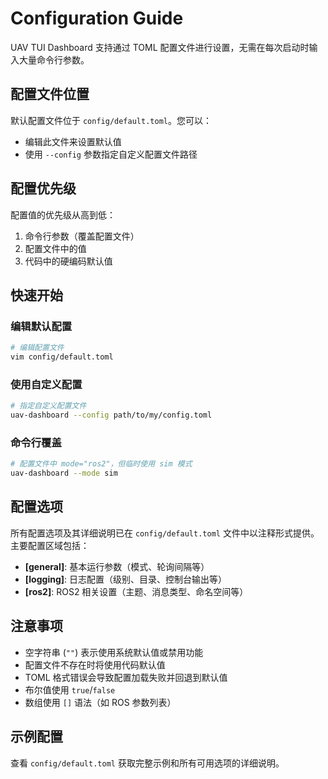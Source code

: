 # Configuration Guide

UAV TUI Dashboard 支持通过 TOML 配置文件进行设置，无需在每次启动时输入大量命令行参数。

## 配置文件位置

默认配置文件位于 `config/default.toml`。您可以：

- 编辑此文件来设置默认值
- 使用 `--config` 参数指定自定义配置文件路径

## 配置优先级

配置值的优先级从高到低：

1. 命令行参数（覆盖配置文件）
2. 配置文件中的值
3. 代码中的硬编码默认值

## 快速开始

### 编辑默认配置

```bash
# 编辑配置文件
vim config/default.toml
```

### 使用自定义配置

```bash
# 指定自定义配置文件
uav-dashboard --config path/to/my/config.toml
```

### 命令行覆盖

```bash
# 配置文件中 mode="ros2"，但临时使用 sim 模式
uav-dashboard --mode sim
```

## 配置选项

所有配置选项及其详细说明已在 `config/default.toml` 文件中以注释形式提供。主要配置区域包括：

- **[general]**: 基本运行参数（模式、轮询间隔等）
- **[logging]**: 日志配置（级别、目录、控制台输出等）
- **[ros2]**: ROS2 相关设置（主题、消息类型、命名空间等）

## 注意事项

- 空字符串 (`""`) 表示使用系统默认值或禁用功能
- 配置文件不存在时将使用代码默认值
- TOML 格式错误会导致配置加载失败并回退到默认值
- 布尔值使用 `true`/`false`
- 数组使用 `[]` 语法（如 ROS 参数列表）

## 示例配置

查看 `config/default.toml` 获取完整示例和所有可用选项的详细说明。
